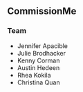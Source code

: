 ## CommissionMe

### Team
* Jennifer Apacible
* Julie Brodhacker
* Kenny Corman
* Austin Hedeen
* Rhea Kokila
* Christina Quan